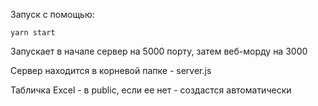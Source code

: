 Запуск с помощью:
```
yarn start
```
Запускает в начале сервер на 5000 порту, затем веб-морду на 3000

Сервер находится в корневой папке - server.js

Табличка Excel - в public, если ее нет - создастся автоматически